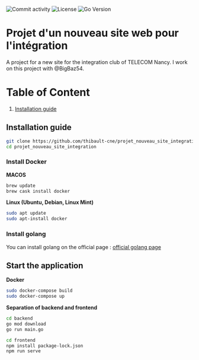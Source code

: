 ![Commit activity](https://img.shields.io/github/commit-activity/w/thibault-cne/projet_nouveau_site_integration)
![License](https://img.shields.io/github/license/thibault-cne/projet_nouveau_site_integration)
![Go Version](https://img.shields.io/github/go-mod/go-version/thibault-cne/projet_nouveau_site_integration/master?filename=backend%2Fgo.mod)

# Projet d'un nouveau site web pour l'intégration

A project for a new site for the integration club of TELECOM Nancy. I work on this project with @BigBaz54.

# Table of Content

1. [Installation guide](#installation-guide)

## Installation guide

``` bash
git clone https://github.com/thibault-cne/projet_nouveau_site_integration
cd projet_nouveau_site_integration
```

### Install Docker

**MACOS**

``` bash
brew update
brew cask install docker
```

**Linux (Ubuntu, Debian, Linux Mint)**

``` bash
sudo apt update
sudo apt-install docker
```

### Install golang

You can install golang on the official page : [official golang page](https://go.dev/doc/install)

## Start the application

**Docker**

``` bash
sudo docker-compose build
sudo docker-compose up
```

**Separation of backend and frontend**

``` bash
cd backend
go mod download
go run main.go
```

``` bash
cd frontend
npm install package-lock.json
npm run serve
```
